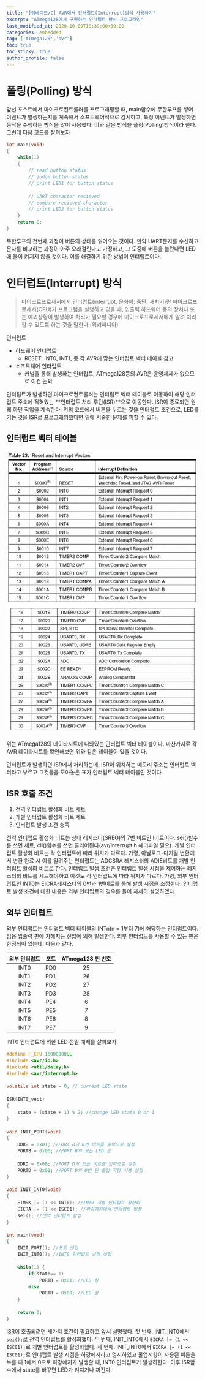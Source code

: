 ```yaml
---
title: "[임베디드/C] AVR에서 인터럽트(Interrupt)방식 사용하기"
excerpt: "ATmega128에서 구현하는 인터럽트 방식 프로그래밍"
last_modified_at: 2020-10-09T18:39:00+09:00
categories: embedded
tag: ['ATmega128','avr']
toc: true
toc_sticky: true
author_profile: false
---
```

# 폴링(Polling) 방식

앞선 포스트에서 마이크로컨트롤러를 프로그래밍할 때, main함수에 무한루프를 넣어 이벤트가 발생하는지를 계속해서 소프트웨어적으로 감시하고, 특정 이벤트가 발생하면 동작을 수행하는 방식을 많이 사용했다. 이와 같은 방식을 폴링(Polling)방식이라 한다. 그런데 다음 코드를 살펴보자

``` c
int main(void)
{
    while(1)
    {
        // read button status
        // judge button status
        // print LED1 for button status
        
        // UART character recieved
        // compare recieved character
        // print LED2 for button status
    }
    return 0;
}
```
무한루프의 첫번째 과정이 버튼의 상태를 읽어오는 것이다. 만약 UART문자를 수신하고 문자를 비교하는 과정이 아주 오래걸린다고 가정하고, 그 도중에 버튼을 눌렀다면 LED에 불이 켜지지 않을 것이다. 이를 해결하기 위한 방법이 인터럽트이다.

# 인터럽트(Interrupt) 방식


> 마이크로프로세서에서 인터럽트(interrupt, 문화어: 중단, 새치기)란 마이크로프로세서(CPU)가 프로그램을 실행하고 있을 때, 입출력 하드웨어 등의 장치나 또는 예외상황이 발생하여 처리가 필요할 경우에 마이크로프로세서에게 알려 처리할 수 있도록 하는 것을 말한다.(위키피디아)

인터럽트
- 하드웨어 인터럽트
	- RESET, INT0, INT1, 등 각 AVR에 맞는 인터럽트 벡터 테이블 참고
- 소프트웨어 인터럽트
	- 커널을 통해 발생하는 인터럽트, ATmega128등의 AVR은 운영체제가 없으므로 이건 논외

인터럽트가 발생하면 마이크로컨트롤러는 인터럽트 벡터 테이블로 이동하여 해당 인터럽트 주소에 적혀있는 **인터럽트 처리 루틴(ISR)**으로 이동한다. ISR이 종료되면 원래 하던 작업을 계속한다. 위의 코드에서 버튼을 누르는 것을 인터럽트 조건으로, LED를 키는 것을 ISR로 프로그래밍했다면 위에 서술한 문제를 피할 수 있다.

## 인터럽트 벡터 테이블

![interruptTable1](/assets/images/Embedded/atmega128InterruptTable1.jpg)
![interruptTable2](/assets/images/Embedded/atmega128InterruptTable2.jpg)

위는 ATmega128의 데이타시트에 나와있는 인터럽트 벡터 테이블이다. 마찬가지로 각 AVR 데이타시트를 확인해보면 위와 같은 테이블이 있을 것이다.

인터럽트가 발생하면 ISR에서 처리하는데, ISR이 위치하는 메모리 주소는 인터럽트 벡터라고 부르고 그것들을 모아놓은 표가 인터럽트 벡터 테이블인 것이다.

## ISR 호출 조건

1. 전역 인터럽트 활성화 비트 세트
2. 개별 인터럽트 활성화 비트 세트
3. 인터럽트 발생 조건 충족

전역 인터럽트 활성화 비트는 상태 레지스터(SREG)의 7번 비트인 I비트이다. sei()함수를 쓰면 세트, cli()함수를 쓰면 클리어된다(avr/interrupt.h 헤더파일 필요).
개별 인터럽트 활성화 비트는 각 인터럽트에 따라 위치가 다르다. 가령, 아날로그-디지털 변환에서 변환 완료 시 이를 알려주는 인터럽트는 ADCSRA 레지스터의 ADIE비트를 개별 인터럽트 활성화 비트로 한다.
인터럽트 발생 조건은 인터럽트 발생 시점을 제어하는 레지스터의 비트를 세트해야하고 이것도 각 인터럽트에 따라 위치가 다르다. 가령, 외부 인터럽트인 INT0는 EICRA레지스터의 0번과 1번비트를 통해 발생 시점을 조정한다. 인터럽트 발생 조건에 대한 내용은 외부 인터럽트의 경우를 들어 자세히 설명하겠다.

## 외부 인터럽트

외부 인터럽트는 인터럽트 벡터 테이블의 INTn(n = 1부터 7)에 해당하는 인터럽트이다. 범용 입출력 핀에 가해지는 전압에 의해 발생한다. 외부 인터럽트를 사용할 수 있는 핀은 한정되어 있는데, 다음과 같다.

| 외부 인터럽트 | 포트 | ATmega128 핀 번호 |
| :--: | :--: | :--: |
| INT0 | PD0 | 25 |
| INT1 | PD1 | 26 |
| INT2 | PD2 | 27 |
| INT3 | PD3 | 28 |
| INT4 | PE4 | 6 |
| INT5 | PE5 | 7 |
| INT6 | PE6 | 8 |
| INT7 | PE7 | 9 |

INT0 인터럽트에 의한 LED 점멸 예제를 살펴보자.

``` c
#define F_CPU 16000000UL
#include <avr/io.h>
#include <util/delay.h>
#include <avr/interrupt.h>

volatile int state = 0; // current LED state

ISR(INT0_vect)
{
	state = (state + 1) % 2; //change LED state 0 or 1
}

void INIT_PORT(void)
{
	DDRB = 0x01; //PORT B의 0번 비트를 출력으로 설정
	PORTB = 0x00; //PORT B의 모든 LED 끔
	
	DDRD = 0x00; //PORT D의 모든 비트를 입력으로 설정
	PORTD = 0x01; //PORT D의 0번 핀 풀업 저항 사용 설정
}

void INIT_INT0(void)
{
	EIMSK |= (1 << INT0); //INT0 개별 인터럽트 활성화
	EICRA |= (1 << ISC01); //하강에지에서 인터럽트 발생
	sei(); //전역 인터럽트 활성
}

int main(void)
{
	INIT_PORT(); //포트 셋업
	INIT_INT0(); //INT0 인터럽트 설정 셋업
	
	while(1) {
		if(state== 1)
			PORTB = 0x01; //LED 킴
		else
			PORTB = 0x00; //LED 끔
	}
	
	return 0;
}
```
ISR이 호출되려면 세가지 조건이 필요하고 앞서 설명했다.
첫 번째, INIT_INT0에서 `sei();`로 전역 인터럽트를 활성화했다.
두 번째, INIT_INT0에서 `EICRA |= (1 << ISC01);`로 개별 인터럽트를 활성화했다.
세 번째, INIT_INT0에서 `EICRA |= (1 << ISC01);`로 인터럽트 발생 시점을 하강에지라고 명시하였고 풀업저항이 사용된 버튼을 누를 때 1에서 0으로 하강에지가  발생할 때, INT0 인터럽트가 발생하한다. 이후 ISR함수에서 state를 바꾸면 LED가 켜지거나 꺼진다.